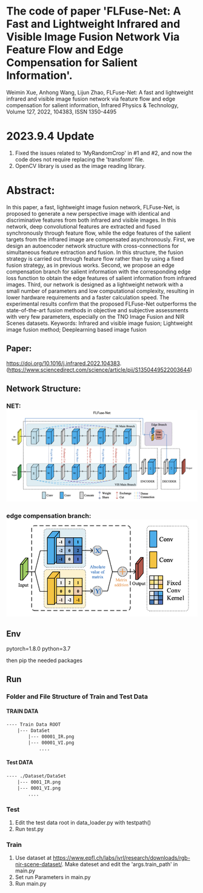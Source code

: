# The code of paper 'FLFuse-Net: A Fast and Lightweight Infrared and Visible Image Fusion Network Via Feature Flow and Edge Compensation for Salient Information'.
Weimin Xue, Anhong Wang, Lijun Zhao, FLFuse-Net: A fast and lightweight infrared and visible image fusion network via feature flow and edge compensation for salient information, Infrared Physics & Technology, Volume 127, 2022, 104383, ISSN 1350-4495


# 2023.9.4 Update
1. Fixed the issues related to 'MyRandomCrop' in #1 and #2, and now the code does not require replacing the 'transform' file.
2. OpenCV library is used as the image reading library.


# Abstract: 
In this paper, a fast, lightweight image fusion network, FLFuse-Net, is proposed to generate a new perspective image with identical and discriminative features from both infrared and visible images. In this network, deep convolutional features are extracted and fused synchronously through feature flow, while the edge features of the salient targets from the infrared image are compensated asynchronously. First, we design an autoencoder network structure with cross-connections for simultaneous feature extraction and fusion. In this structure, the fusion strategy is carried out through feature flow rather than by using a fixed fusion strategy, as in previous works. Second, we propose an edge compensation branch for salient information with the corresponding edge loss function to obtain the edge features of salient information from infrared images. Third, our network is designed as a lightweight network with a small number of parameters and low computational complexity, resulting in lower hardware requirements and a faster calculation speed. The experimental results confirm that the proposed FLFuse-Net outperforms the state-of-the-art fusion methods in objective and subjective assessments with very few parameters, especially on the TNO Image Fusion and NIR Scenes datasets.
Keywords: Infrared and visible image fusion; Lightweight image fusion method; Deeplearning based image fusion

## Paper: 
https://doi.org/10.1016/j.infrared.2022.104383.
(https://www.sciencedirect.com/science/article/pii/S1350449522003644)

## Network Structure: 
### NET: ![Structure of the proposed FLFuse-Net](./fig/NET.png)
### edge compensation branch: ![Edge Compensation Branch](./fig/S_Branch.png)

## Env
pytorch=1.8.0 python=3.7 

then pip the needed packages

## Run

### Folder and File Structure of Train and Test Data
#### TRAIN DATA
    ---- Train Data ROOT
        |--- DataSet
            |--- 00001_IR.png
            |--- 00001_VI.png
                ....

#### Test DATA
    ---- ./Dataset/DataSet
        |--- 0001_IR.png
        |--- 0001_VI.png
            ....

### Test
1. Edit the test data root in data_loader.py with testpath()
2. Run test.py

### Train
1. Use dataset at https://www.epfl.ch/labs/ivrl/research/downloads/rgb-nir-scene-dataset/. Make dateset and edit the 'args.train_path' in main.py
2. Set run Parameters in main.py
4. Run main.py
